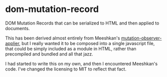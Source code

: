 # dom-mutation-record
DOM Mutation Records that can be serialized to HTML and then applied to documents.

This has been derived almost entirely from Meeshkan's [mutation-observer-applier](https://github.com/meeshkan/mutation-observer-applier),
but I really wanted it to be composed into a single javascript file, that could be simply included as a
module in HTML, rather than precompiled and bundled and all that jazz.

I had started to write this on my own, and then I encountered Meeshkan's code. I've changed the licensing to MIT to
reflect that fact.